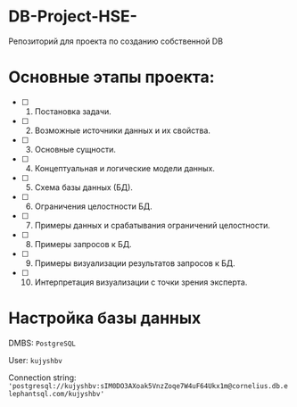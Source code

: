 # DB-Project-HSE-
Репозиторий для проекта по созданию собственной DB

# Основные этапы проекта:

- [ ] 1. Постановка задачи.
- [ ] 2. Возможные источники данных и их свойства.
- [ ] 3. Основные сущности.  
- [ ] 4. Концептуальная и логические модели данных.
- [ ] 5. Схема базы данных (БД).
- [ ] 6. Ограничения целостности БД.
- [ ] 7. Примеры данных и срабатывания ограничений целостности.
- [ ] 8. Примеры запросов к БД.
- [ ] 9. Примеры визуализации результатов запросов к БД.
- [ ] 10. Интерпретация визуализации с точки зрения эксперта.

# Настройка базы данных

DMBS: `PostgreSQL`

User: `kujyshbv`

Connection string: `'postgresql://kujyshbv:sIM0DO3AXoak5VnzZoqe7W4uF64Ukx1m@cornelius.db.elephantsql.com/kujyshbv'`




